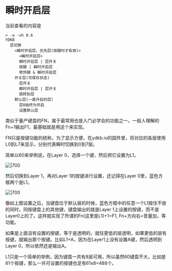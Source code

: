 # 瞬时开启层

当前查看的内容是

```mindmap
> -a -vh 0.6
YDKB
  层切换
    <瞬时开启层，优先层(按键时才有效)>
      <瞬时开启层>
      瞬时开启层 | 层开关
      按键 | 瞬时开启层
      修饰键 & 瞬时开启层
    开关层(可保存状态)
      层开关
      瞬时开启层 | 层开关
      跳转到层
    默认层(一直开启的层)
      层0始终为开启
      设置默认层
```

类似于量产键盘的FN，属于最常用也是入门必学会的功能之一。一般人理解的Fn+1输出F1，最基础就是用这个来实现。

FN只是按键功能的统称，为了显示方便，在ydkb.io的固件里，将对应的各层使用L0到L7来显示，分别代表瞬时切换到0到7层。

简单以60来举例说，在Layer 0，选择一个键，然后把它设置为L1。

![|700](assets/l-layer-01.png)

然后切换到Layer 1，再对Layer 1的按键进行设置，还记得在Layer 0里，蓝色方框两个是L1。

![|700](assets/l-layer-02.png)

像如上图设置之后，当键盘位于默认层的时候，蓝色方框中的任意一个L1按住不放的同时，同按键盘上的其他键，键盘输出的就是Layer 1上设置的按键，而不是Layer0上的了。这样就实现了所谓的Fn(这里是L1)+1=F1, Fn+方向右=音量加，等功能。

如果是上面没有设置的按键，等于是透明的，就往更低的层透明，如果更低的层有按键，就输出那个按键。比如L1+A，因为在Layer1上没有设置A键，然后透明到Layer 0，所以依然还是输出A。

L1只是一个简单的举例，因为键盘一共有8层可用，所以虽然60键盘不大，比如是61个按键，那么一共可设置的按键也足有61x8=488个。

